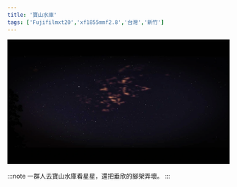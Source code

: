 ```yaml
---
title: '寶山水庫'
tags: ['Fujifilmxt20','xf1855mmf2.8','台灣','新竹']
---
```

![001](./img/instagram_output/202112/001.webp)

:::note 
一群人去寶山水庫看星星，還把垂欣的腳架弄壞。
:::